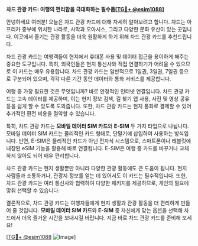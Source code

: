 **차드 관광 카드: 여행의 편리함을 극대화하는 필수품[[TG💪+ @esim1088](https://t.me/s/esim1088)]**

안녕하세요 여러분! 오늘은 차드 관광 카드에 대해 자세히 알아보려고 합니다. 차드는 아프리카 중부에 위치한 나라로, 사막과 오아시스, 그리고 다양한 문화 유산이 있는 곳입니다. 이곳에서 즐기는 관광 활동을 더욱 원활하게 하기 위해 차드 관광 카드를 추천드립니다.

차드 관광 카드는 여행객들이 현지에서 휴대폰 사용 및 데이터 접근을 용이하게 해주는 중요한 도구입니다. 특히, 외국인들은 현지 통신사와 직접 연결하기가 어려울 수 있으므로 이 카드는 매우 유용합니다. 차드 관광 카드는 일반적으로 1일권, 3일권, 7일권 등으로 구분되어 있으며, 각각 다른 기간 동안 데이터와 통화 서비스를 제공합니다.

여행 중 가장 필요한 것은 무엇입니까? 바로 안정적인 인터넷 연결입니다. 차드 관광 카드는 고속 데이터를 제공하며, 이는 현지 정보 검색, 길 찾기 앱 사용, 사진 및 영상 공유 등을 쉽게 할 수 있도록 도와줍니다. 또한, 차드 관광 카드는 현지 통화로 결제할 수 있어 추가적인 환전 비용을 절약할 수 있습니다.

특히, 차드 관광 카드는 **모바일 데이터 SIM 카드**와 **E-SIM** 두 가지 타입으로 나뉩니다. 모바일 데이터 SIM 카드는 물리적인 카드 형태로, 단말기에 삽입하여 사용하는 방식입니다. 반면, E-SIM은 물리적인 카드가 아닌 전자식 시스템으로, 스마트폰이나 태블릿에 내장된 eSIM 기능을 활용해 바로 연결됩니다. E-SIM은 여행 중 카드를 바꾸거나 교체하지 않아도 되어 매우 편리합니다.

차드 관광 카드는 현지 생활뿐만 아니라 다양한 관광 활동에도 큰 도움이 됩니다. 현지 사람들과 소통하거나, 관광지 정보를 얻는 데 있어서도 이 카드는 필수적입니다. 또한, 차드 관광 카드는 여러 통신사와 협력하여 다양한 패키지를 제공하므로, 개인의 필요에 맞춰 선택할 수 있습니다.

결론적으로, 차드 관광 카드는 여행자들에게 현지 생활과 관광 활동을 더 편리하게 만들어 줄 것입니다. **모바일 데이터 SIM 카드**와 **E-SIM** 중 자신에게 맞는 옵션을 선택해 차드에서 더욱 즐거운 시간을 보내시길 바랍니다. 지금 바로 차드 관광 카드를 준비해 보세요!

[[TG💪+ @esim1088](https://t.me/s/esim1088) ![Image](https://i.postimg.cc/Y0z9fWf4/image.png)]